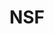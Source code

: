 ---
name: Emilda Rivers
department: National Science Foundation
title: NSF
bio-image: environmental_protection_agency_seal.png
bio-image-alt-text: Environmental Protection Agency
---